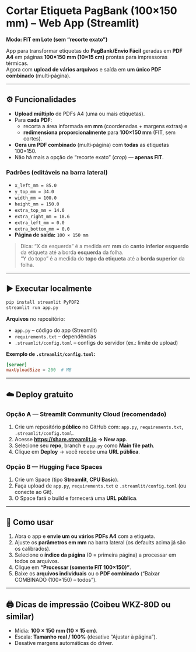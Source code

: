 # Cortar Etiqueta PagBank (100×150 mm) – Web App (Streamlit)
**Modo: FIT em Lote (sem “recorte exato”)**

App para transformar etiquetas do **PagBank/Envio Fácil** geradas em **PDF A4** em páginas **100×150 mm (10×15 cm)** prontas para impressoras térmicas.  
Agora com **upload de vários arquivos** e saída em **um único PDF combinado** (multi‑página).

---

## ⚙️ Funcionalidades
- **Upload múltiplo** de PDFs A4 (uma ou mais etiquetas).
- Para **cada PDF**:
  - recorta a área informada em **mm** (coordenadas + margens extras) e
  - **redimensiona proporcionalmente** para **100×150 mm** (FIT, sem cortes).
- **Gera um PDF combinado** (multi‑página) com **todas** as etiquetas 100×150.
- Não há mais a opção de “recorte exato” (_crop_) — **apenas FIT**.

### Padrões (editáveis na barra lateral)
- `x_left_mm = 85.0`
- `y_top_mm = 34.0`
- `width_mm = 100.0`
- `height_mm = 150.0`
- `extra_top_mm = 14.0`
- `extra_right_mm = 18.6`
- `extra_left_mm = 0.0`
- `extra_bottom_mm = 0.0`
- **Página de saída:** `100 × 150 mm`

> Dica: “X da esquerda” é a medida em **mm** do **canto inferior esquerdo** da etiqueta até a borda **esquerda** da folha.  
> “Y do topo” é a medida do **topo da etiqueta** até a **borda superior** da folha.

---

## ▶️ Executar localmente
```bash
pip install streamlit PyPDF2
streamlit run app.py
```

**Arquivos** no repositório:
- `app.py` – código do app (Streamlit)
- `requirements.txt` – dependências
- `.streamlit/config.toml` – configs do servidor (ex.: limite de upload)

**Exemplo de `.streamlit/config.toml`:**
```toml
[server]
maxUploadSize = 200  # MB
```

---

## ☁️ Deploy gratuito

### Opção A — Streamlit Community Cloud (recomendado)
1. Crie um repositório **público** no GitHub com: `app.py`, `requirements.txt`, `.streamlit/config.toml`.
2. Acesse **https://share.streamlit.io → New app**.
3. Selecione seu **repo**, branch e `app.py` como **Main file path**.
4. Clique em **Deploy** → você recebe uma **URL pública**.

### Opção B — Hugging Face Spaces
1. Crie um Space (tipo **Streamlit**, **CPU Basic**).
2. Faça upload de `app.py`, `requirements.txt` e `.streamlit/config.toml` (ou conecte ao Git).
3. O Space fará o build e fornecerá uma **URL pública**.

---

## 🧭 Como usar
1. Abra o app e **envie um ou vários PDFs A4** com a etiqueta.
2. Ajuste os **parâmetros em mm** na barra lateral (os defaults acima já são os calibrados).
3. Selecione o **índice da página** (0 = primeira página) a processar em todos os arquivos.
4. Clique em **“Processar (somente FIT 100×150)”**.
5. Baixe os **arquivos individuais** ou o **PDF combinado** (“Baixar COMBINADO (100×150) – todos”).

---

## 🖨️ Dicas de impressão (Coibeu WKZ-80D ou similar)
- Mídia: **100 × 150 mm (10 × 15 cm)**.
- Escala: **Tamanho real / 100%** (desative “Ajustar à página”).
- Desative margens automáticas do driver.
